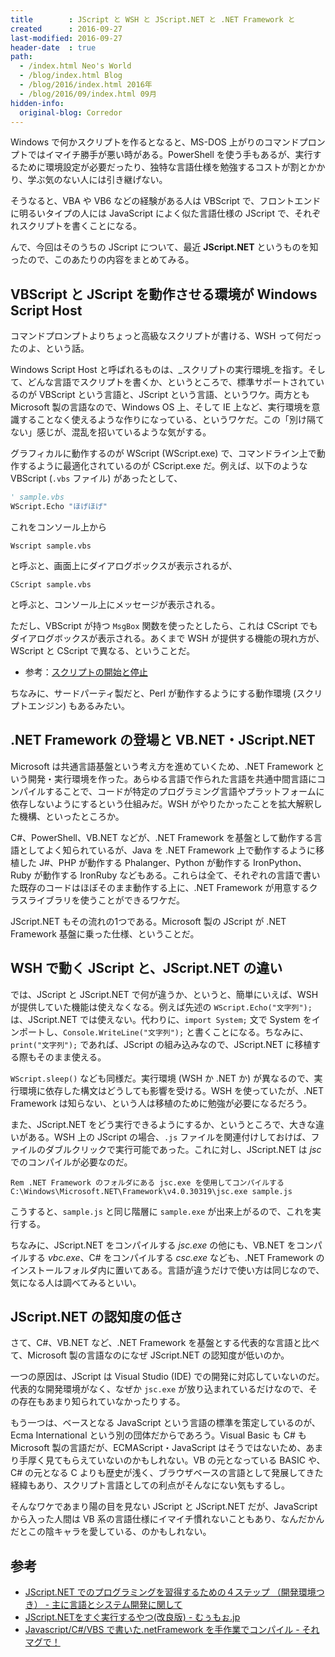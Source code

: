 ```yaml
---
title        : JScript と WSH と JScript.NET と .NET Framework と
created      : 2016-09-27
last-modified: 2016-09-27
header-date  : true
path:
  - /index.html Neo's World
  - /blog/index.html Blog
  - /blog/2016/index.html 2016年
  - /blog/2016/09/index.html 09月
hidden-info:
  original-blog: Corredor
---
```


Windows で何かスクリプトを作るとなると、MS-DOS 上がりのコマンドプロンプトではイマイチ勝手が悪い時がある。PowerShell を使う手もあるが、実行するために環境設定が必要だったり、独特な言語仕様を勉強するコストが割とかかり、学ぶ気のない人には引き継げない。

そうなると、VBA や VB6 などの経験がある人は VBScript で、フロントエンドに明るいタイプの人には JavaScript によく似た言語仕様の JScript で、それぞれスクリプトを書くことになる。

んで、今回はそのうちの JScript について、最近 **JScript.NET** というものを知ったので、このあたりの内容をまとめてみる。

## VBScript と JScript を動作させる環境が Windows Script Host

コマンドプロンプトよりちょっと高級なスクリプトが書ける、WSH って何だったのよ、という話。

Windows Script Host と呼ばれるものは、_スクリプトの実行環境_を指す。そして、どんな言語でスクリプトを書くか、というところで、標準サポートされているのが VBScript という言語と、JScript という言語、というワケ。両方とも Microsoft 製の言語なので、Windows OS 上、そして IE 上など、実行環境を意識することなく使えるような作りになっている、というワケだ。この「別け隔てない」感じが、混乱を招いているような気がする。

グラフィカルに動作するのが WScript (WScript.exe) で、コマンドライン上で動作するように最適化されているのが CScript.exe だ。例えば、以下のような VBScript (`.vbs` ファイル) があったとして、

```vb
' sample.vbs
WScript.Echo "ほげほげ"
```

これをコンソール上から

```batch
Wscript sample.vbs
```

と呼ぶと、画面上にダイアログボックスが表示されるが、

```batch
CScript sample.vbs
```

と呼ぶと、コンソール上にメッセージが表示される。

ただし、VBScript が持つ `MsgBox` 関数を使ったとしたら、これは CScript でもダイアログボックスが表示される。あくまで WSH が提供する機能の現れ方が、WScript と CScript で異なる、ということだ。

- 参考：[スクリプトの開始と停止](https://technet.microsoft.com/ja-jp/scriptcenter/ff707270.aspx)

ちなみに、サードパーティ製だと、Perl が動作するようにする動作環境 (スクリプトエンジン) もあるみたい。

## .NET Framework の登場と VB.NET・JScript.NET

Microsoft は共通言語基盤という考え方を進めていくため、.NET Framework という開発・実行環境を作った。あらゆる言語で作られた言語を共通中間言語にコンパイルすることで、コードが特定のプログラミング言語やプラットフォームに依存しないようにするという仕組みだ。WSH がやりたかったことを拡大解釈した機構、といったところか。

C#、PowerShell、VB.NET などが、.NET Framework を基盤として動作する言語としてよく知られているが、Java を .NET Framework 上で動作するように移植した J#、PHP が動作する Phalanger、Python が動作する IronPython、Ruby が動作する IronRuby などもある。これらは全て、それぞれの言語で書いた既存のコードはほぼそのまま動作する上に、.NET Framework が用意するクラスライブラリを使うことができるワケだ。

JScript.NET もその流れの1つである。Microsoft 製の JScript が .NET Framework 基盤に乗った仕様、ということだ。

## WSH で動く JScript と、JScript.NET の違い

では、JScript と JScript.NET で何が違うか、というと、簡単にいえば、WSH が提供していた機能は使えなくなる。例えば先述の `WScript.Echo("文字列");` は、JScript.NET では使えない。代わりに、`import System;` 文で System をインポートし、`Console.WriteLine("文字列");` と書くことになる。ちなみに、`print("文字列");` であれば、JScript の組み込みなので、JScript.NET に移植する際もそのまま使える。

`WScript.sleep()` なども同様だ。実行環境 (WSH か .NET か) が異なるので、実行環境に依存した構文はどうしても影響を受ける。WSH を使っていたが、.NET Framework は知らない、という人は移植のために勉強が必要になるだろう。

また、JScript.NET をどう実行できるようにするか、というところで、大きな違いがある。WSH 上の JScript の場合、`.js` ファイルを関連付けしておけば、ファイルのダブルクリックで実行可能であった。これに対し、JScript.NET は _jsc_ でのコンパイルが必要なのだ。

```batch
Rem .NET Framework のフォルダにある jsc.exe を使用してコンパイルする
C:\Windows\Microsoft.NET\Framework\v4.0.30319\jsc.exe sample.js
```

こうすると、`sample.js` と同じ階層に `sample.exe` が出来上がるので、これを実行する。

ちなみに、JScript.NET をコンパイルする _jsc.exe_ の他にも、VB.NET をコンパイルする _vbc.exe_、C# をコンパイルする _csc.exe_ なども、.NET Framework のインストールフォルダ内に置いてある。言語が違うだけで使い方は同じなので、気になる人は調べてみるといい。

## JScript.NET の認知度の低さ

さて、C#、VB.NET など、.NET Framework を基盤とする代表的な言語と比べて、Microsoft 製の言語なのになぜ JScript.NET の認知度が低いのか。

一つの原因は、JScript は Visual Studio (IDE) での開発に対応していないのだ。代表的な開発環境がなく、なぜか `jsc.exe` が放り込まれているだけなので、その存在もあまり知られていなかったりする。

もう一つは、ベースとなる JavaScript という言語の標準を策定しているのが、Ecma International という別の団体だからであろう。Visual Basic も C# も Microsoft 製の言語だが、ECMAScript・JavaScript はそうではないため、あまり手厚く見てもらえていないのかもしれない。VB の元となっている BASIC や、C# の元となる C よりも歴史が浅く、ブラウザベースの言語として発展してきた経緯もあり、スクリプト言語としての利点がそんなにない気もするし。

そんなワケであまり陽の目を見ない JScript と JScript.NET だが、JavaScript から入った人間は VB 系の言語仕様にイマイチ慣れないこともあり、なんだかんだとこの陰キャラを愛している、のかもしれない。

## 参考

- [JScript.NET でのプログラミングを習得するための４ステップ （開発環境つき） - 主に言語とシステム開発に関して](http://language-and-engineering.hatenablog.jp/entry/20090228/p1)
- [JScript.NETをすぐ実行するやつ(改良版) - むぅもぉ.jp](https://web.archive.org/web/20130516043848/http://muumoo.jp/news/2008/06/17/0jspop.html)
- [Javascript/C#/VBS で書いた.netFramework を手作業でコンパイル - それマグで！](http://takuya-1st.hatenablog.jp/entry/2013/06/29/012725)
